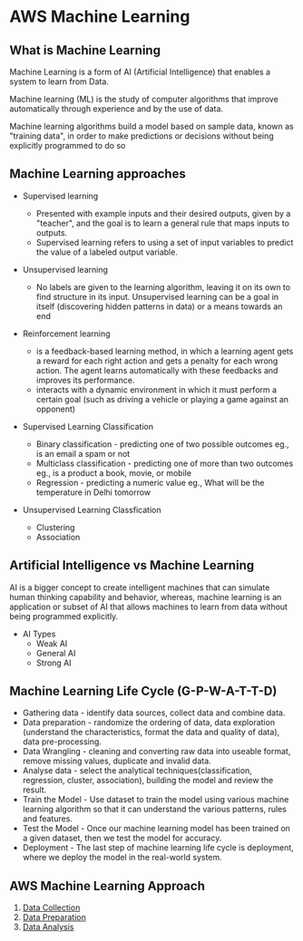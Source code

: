 # AWS Machine Learning

## What is Machine Learning
Machine Learning is a form of AI (Artificial Intelligence) that enables a system to learn from Data.

Machine learning (ML) is the study of computer algorithms that improve automatically through experience and by the use of data.

Machine learning algorithms build a model based on sample data, known as "training data", in order to make predictions or decisions without being explicitly programmed to do so

## Machine Learning approaches
- Supervised learning
  - Presented with example inputs and their desired outputs, given by a "teacher", and the goal is to learn a general rule that maps inputs to outputs.
  - Supervised learning refers to using a set of input variables to predict the value of a labeled output variable.
- Unsupervised learning
  -  No labels are given to the learning algorithm, leaving it on its own to find structure in its input. Unsupervised learning can be a goal in itself (discovering hidden patterns in data) or a means towards an end
- Reinforcement learning
  - is a feedback-based learning method, in which a learning agent gets a reward for each right action and gets a penalty for each wrong action. The agent learns automatically with these feedbacks and improves its performance.
  - interacts with a dynamic environment in which it must perform a certain goal (such as driving a vehicle or playing a game against an opponent)
  
- Supervised Learning Classification
  - Binary classification - predicting one of two possible outcomes eg., is an email a spam or not
  - Multiclass classification - predicting one of more than two outcomes eg., is a product a book, movie, or mobile
  - Regression - predicting a numeric value eg., What will be the temperature in Delhi tomorrow
  
- Unsupervised Learning Classfication
  - Clustering
  - Association

## Artificial Intelligence vs Machine Learning 
AI is a bigger concept to create intelligent machines that can simulate human thinking capability and behavior, whereas, machine learning is an application or subset of AI that allows machines to learn from data without being programmed explicitly.
- AI Types
  - Weak AI
  - General AI
  - Strong AI

## Machine Learning Life Cycle (G-P-W-A-T-T-D)
  - Gathering data - identify data sources, collect data and combine data.
  - Data preparation - randomize the ordering of data, data exploration (understand the characteristics, format the data and quality of data), data pre-processing.
  - Data Wrangling - cleaning and converting raw data into useable format, remove missing values, duplicate and invalid data.
  - Analyse data - select the analytical techniques(classification, regression, cluster, association), building the model and review the result.
  - Train the Model - Use dataset to train the model using various machine learning algorithm so that it can understand the various patterns, rules and features.
  - Test the Model - Once our machine learning model has been trained on a given dataset, then we test the model for accuracy.
  - Deployment - The last step of machine learning life cycle is deployment, where we deploy the model in the real-world system.
  
## AWS Machine Learning Approach
  1. [Data Collection](./machine-learning/DataCollection.md) 
  1. [Data Preparation](./machine-learning/DataPreparation.md) 
  1. [Data Analysis](./machine-learning/DataAnalysis.md) 
  